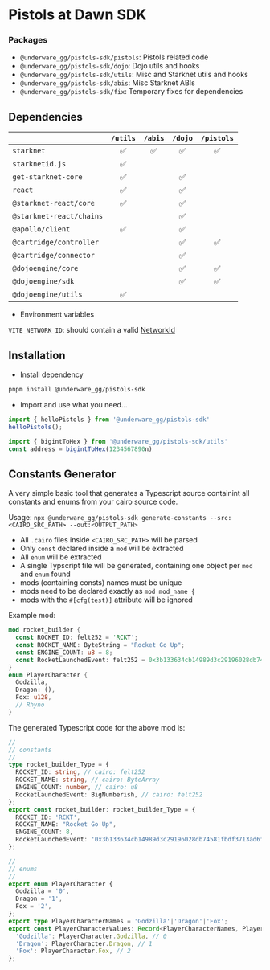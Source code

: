 # Pistols at Dawn SDK

### Packages

* `@underware_gg/pistols-sdk/pistols`: Pistols related code
* `@underware_gg/pistols-sdk/dojo`: Dojo utils and hooks
* `@underware_gg/pistols-sdk/utils`: Misc and Starknet utils and hooks
* `@underware_gg/pistols-sdk/abis`: Misc Starknet ABIs
* `@underware_gg/pistols-sdk/fix`: Temporary fixes for dependencies


## Dependencies

|                          | `/utils` | `/abis`  | `/dojo` | `/pistols` |
|--------------------------|:--------:|:--------:|:-------:|:----------:|
| `starknet`               | ✅       | ✅        | ✅      |  ✅      |
| `starknetid.js`          | ✅       |           |        |          |
| `get-starknet-core`      | ✅       |           | ✅      |          |
| `react`                  | ✅       |           | ✅      |          |
| `@starknet-react/core`   | ✅       |           | ✅      |          |
| `@starknet-react/chains` |          |           | ✅      |          |
| `@apollo/client`         | ✅       |           | ✅      |          |
| `@cartridge/controller`  |          |           | ✅      | ✅       |
| `@cartridge/connector`   |          |           | ✅      |          |
| `@dojoengine/core`       |          |           | ✅      | ✅       |
| `@dojoengine/sdk`        |          |           | ✅      | ✅       |
| `@dojoengine/utils`      | ✅       |           |         |          |

* Environment variables

`VITE_NETWORK_ID`: should contain a valid [NetworkId](/sdk/src/dojo/setup/chains.ts)


## Installation

* Install dependency

```bash
pnpm install @underware_gg/pistols-sdk
```

* Import and use what you need...

```js
import { helloPistols } from '@underware_gg/pistols-sdk'
helloPistols();

import { bigintToHex } from '@underware_gg/pistols-sdk/utils'
const address = bigintToHex(1234567890n)
```






## Constants Generator

A very simple basic tool that generates a Typescript source containint all constants and enums from your cairo source code.

Usage: `npx @underware_gg/pistols-sdk generate-constants --src:<CAIRO_SRC_PATH> --out:<OUTPUT_PATH>`

* All `.cairo` files inside `<CAIRO_SRC_PATH>` will be parsed
* Only `const` declared inside a `mod` will be extracted
* All `enum` will be extracted
* A single Typscript file will be generated, containing one object per `mod` and `enum` found
* mods (containing consts) names must be unique
* mods need to be declared exactly as `mod mod_name {`
* mods with the `#[cfg(test)]` attribute will be ignored

Example mod:

```rust
mod rocket_builder {
  const ROCKET_ID: felt252 = 'RCKT';
  const ROCKET_NAME: ByteString = "Rocket Go Up";
  const ENGINE_COUNT: u8 = 8;
  const RocketLaunchedEvent: felt252 = 0x3b133634cb14989d3c29196028db74581fbdf3713ad6f45f67ab4bf81f5ac56;
}
enum PlayerCharacter {
  Godzilla,
  Dragon: (),
  Fox: u128,
  // Rhyno
}
```

The generated Typescript code for the above mod is:

```typescript
//
// constants
//
type rocket_builder_Type = {
  ROCKET_ID: string, // cairo: felt252
  ROCKET_NAME: string, // cairo: ByteArray
  ENGINE_COUNT: number, // cairo: u8
  RocketLaunchedEvent: BigNumberish, // cairo: felt252
};
export const rocket_builder: rocket_builder_Type = {
  ROCKET_ID: 'RCKT',
  ROCKET_NAME: "Rocket Go Up",
  ENGINE_COUNT: 8,
  RocketLaunchedEvent: '0x3b133634cb14989d3c29196028db74581fbdf3713ad6f45f67ab4bf81f5ac56',
};

//
// enums
//
export enum PlayerCharacter {
  Godzilla = '0',
  Dragon = '1',
  Fox = '2',
};
export type PlayerCharacterNames = 'Godzilla'|'Dragon'|'Fox';
export const PlayerCharacterValues: Record<PlayerCharacterNames, PlayerCharacter> = {
  'Godzilla': PlayerCharacter.Godzilla, // 0
  'Dragon': PlayerCharacter.Dragon, // 1
  'Fox': PlayerCharacter.Fox, // 2
};
```
